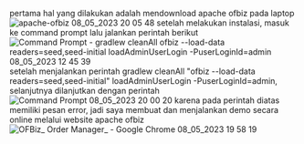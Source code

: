 pertama hal yang dilakukan adalah mendownload apache ofbiz pada laptop
![apache-ofbiz 08_05_2023 20 05 48](https://user-images.githubusercontent.com/114986359/236832461-f476c375-5961-48af-9986-5f0c426be0f6.png)
setelah melakukan instalasi, masuk ke command prompt lalu jalankan perintah berikut
![Command Prompt - gradlew  cleanAll _ofbiz --load-data readers=seed,seed-initial_ loadAdminUserLogin -PuserLoginId=admin 08_05_2023 12 45 39](https://user-images.githubusercontent.com/114986359/236832979-8034456f-e481-458b-b358-ebb459150bc0.png)
setelah menjalankan perintah gradlew cleanAll "ofbiz --load-data readers=seed,seed-initial" loadAdminUserLogin -PuserLoginId=admin, selanjutnya dilanjutkan dengan perintah 
![Command Prompt 08_05_2023 20 00 20](https://user-images.githubusercontent.com/114986359/236833236-66983cd4-5172-4a38-a2a7-bd4f5e3fd8ae.png)
karena pada perintah diatas memiliki pesan error, jadi saya membuat dan menjalankan demo secara online melalui website apache ofbiz
![OFBiz_ Order Manager_ - Google Chrome 08_05_2023 19 58 19](https://user-images.githubusercontent.com/114986359/236833738-1d3c2de2-e045-4d91-8692-da630ea403d6.png)
